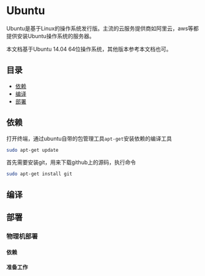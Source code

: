 # Ubuntu
Ubuntu是基于Linux的操作系统发行版。主流的云服务提供商如阿里云，aws等都提供安装Ubuntu操作系统的服务器。

本文档基于Ubuntu 14.04 64位操作系统，其他版本参考本文档也可。

## 目录
* [依赖](#依赖)
* [编译](#编译)
* [部署](#部署)

## 依赖

打开终端，通过ubuntu自带的包管理工具`apt-get`安装依赖的编译工具

``` bash
sudo apt-get update
```

首先需要安装git，用来下载github上的源码，执行命令

``` bash
sudo apt-get install git
```



## 编译

## 部署

### 物理机部署
#### 依赖

#### 准备工作